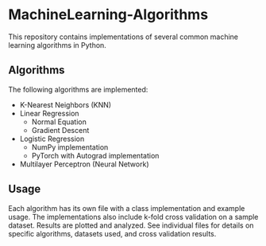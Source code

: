# MachineLearning-Algorithms
This repository contains implementations of several common machine learning algorithms in Python.

## Algorithms
The following algorithms are implemented:

- K-Nearest Neighbors (KNN)
- Linear Regression
  - Normal Equation
  - Gradient Descent
- Logistic Regression
  - NumPy implementation
  - PyTorch with Autograd implementation
- Multilayer Perceptron (Neural Network)
  
## Usage
Each algorithm has its own file with a class implementation and example usage. The implementations also include k-fold cross validation on a sample dataset. Results are plotted and analyzed.
See individual files for details on specific algorithms, datasets used, and cross validation results.
